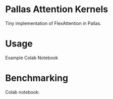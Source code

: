 # Pallas Attention Kernels

Tiny implementation of FlexAttention in Pallas. 

# Usage

Example Colab Notebook

# Benchmarking

Colab notebook: 




